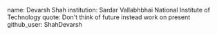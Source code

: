 name: Devarsh Shah
institution: Sardar Vallabhbhai National Institute of Technology
quote: Don't think of future instead work on present
github_user: ShahDevarsh
